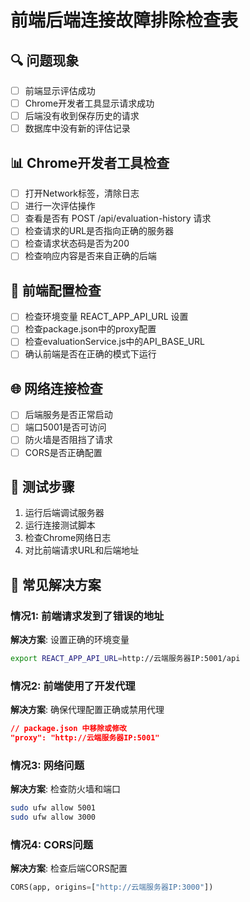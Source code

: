 
# 前端后端连接故障排除检查表

## 🔍 问题现象
- [ ] 前端显示评估成功
- [ ] Chrome开发者工具显示请求成功
- [ ] 后端没有收到保存历史的请求
- [ ] 数据库中没有新的评估记录

## 📊 Chrome开发者工具检查
- [ ] 打开Network标签，清除日志
- [ ] 进行一次评估操作
- [ ] 查看是否有 POST /api/evaluation-history 请求
- [ ] 检查请求的URL是否指向正确的服务器
- [ ] 检查请求状态码是否为200
- [ ] 检查响应内容是否来自正确的后端

## 🔧 前端配置检查
- [ ] 检查环境变量 REACT_APP_API_URL 设置
- [ ] 检查package.json中的proxy配置
- [ ] 检查evaluationService.js中的API_BASE_URL
- [ ] 确认前端是否在正确的模式下运行

## 🌐 网络连接检查
- [ ] 后端服务是否正常启动
- [ ] 端口5001是否可访问
- [ ] 防火墙是否阻挡了请求
- [ ] CORS是否正确配置

## 🧪 测试步骤
1. 运行后端调试服务器
2. 运行连接测试脚本
3. 检查Chrome网络日志
4. 对比前端请求URL和后端地址

## 🔧 常见解决方案

### 情况1: 前端请求发到了错误的地址
**解决方案**: 设置正确的环境变量
```bash
export REACT_APP_API_URL=http://云端服务器IP:5001/api
```

### 情况2: 前端使用了开发代理
**解决方案**: 确保代理配置正确或禁用代理
```json
// package.json 中移除或修改
"proxy": "http://云端服务器IP:5001"
```

### 情况3: 网络问题
**解决方案**: 检查防火墙和端口
```bash
sudo ufw allow 5001
sudo ufw allow 3000
```

### 情况4: CORS问题
**解决方案**: 检查后端CORS配置
```python
CORS(app, origins=["http://云端服务器IP:3000"])
```
